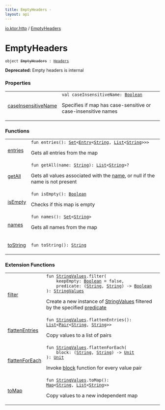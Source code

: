 ```yaml
---
title: EmptyHeaders - 
layout: api
---
```


<div class='api-docs-breadcrumbs'><a href="../index.html">io.ktor.http</a> / <a href="./index.html">EmptyHeaders</a></div>

# EmptyHeaders

<div class="signature"><code><span class="keyword">object </span><s><span class="identifier">EmptyHeaders</span></s>&nbsp;<span class="symbol">:</span>&nbsp;<a href="../-headers/index.html"><span class="identifier">Headers</span></a></code></div>

**Deprecated:** Empty headers is internal

### Properties

<table class="api-docs-table">
<tbody>
<tr>
<td markdown="1">

<a href="case-insensitive-name.html">caseInsensitiveName</a>


</td>
<td markdown="1">
<div class="signature"><code><span class="keyword">val </span><span class="identifier">caseInsensitiveName</span><span class="symbol">: </span><a href="https://kotlinlang.org/api/latest/jvm/stdlib/kotlin/-boolean/index.html"><span class="identifier">Boolean</span></a></code></div>

Specifies if map has case-sensitive or case-insensitive names


</td>
</tr>
</tbody>
</table>

### Functions

<table class="api-docs-table">
<tbody>
<tr>
<td markdown="1">

<a href="entries.html">entries</a>


</td>
<td markdown="1">
<div class="signature"><code><span class="keyword">fun </span><span class="identifier">entries</span><span class="symbol">(</span><span class="symbol">)</span><span class="symbol">: </span><a href="https://kotlinlang.org/api/latest/jvm/stdlib/kotlin.collections/-set/index.html"><span class="identifier">Set</span></a><span class="symbol">&lt;</span><a href="https://kotlinlang.org/api/latest/jvm/stdlib/kotlin.collections/-map/-entry/index.html"><span class="identifier">Entry</span></a><span class="symbol">&lt;</span><a href="https://kotlinlang.org/api/latest/jvm/stdlib/kotlin/-string/index.html"><span class="identifier">String</span></a><span class="symbol">,</span>&nbsp;<a href="https://kotlinlang.org/api/latest/jvm/stdlib/kotlin.collections/-list/index.html"><span class="identifier">List</span></a><span class="symbol">&lt;</span><a href="https://kotlinlang.org/api/latest/jvm/stdlib/kotlin/-string/index.html"><span class="identifier">String</span></a><span class="symbol">&gt;</span><span class="symbol">&gt;</span><span class="symbol">&gt;</span></code></div>

Gets all entries from the map


</td>
</tr>
<tr>
<td markdown="1">

<a href="get-all.html">getAll</a>


</td>
<td markdown="1">
<div class="signature"><code><span class="keyword">fun </span><span class="identifier">getAll</span><span class="symbol">(</span><span class="parameterName" id="io.ktor.http.EmptyHeaders$getAll(kotlin.String)/name">name</span><span class="symbol">:</span>&nbsp;<a href="https://kotlinlang.org/api/latest/jvm/stdlib/kotlin/-string/index.html"><span class="identifier">String</span></a><span class="symbol">)</span><span class="symbol">: </span><a href="https://kotlinlang.org/api/latest/jvm/stdlib/kotlin.collections/-list/index.html"><span class="identifier">List</span></a><span class="symbol">&lt;</span><a href="https://kotlinlang.org/api/latest/jvm/stdlib/kotlin/-string/index.html"><span class="identifier">String</span></a><span class="symbol">&gt;</span><span class="symbol">?</span></code></div>

Gets all values associated with the <a href="get-all.html#io.ktor.http.EmptyHeaders$getAll(kotlin.String)/name">name</a>, or null if the name is not present


</td>
</tr>
<tr>
<td markdown="1">

<a href="is-empty.html">isEmpty</a>


</td>
<td markdown="1">
<div class="signature"><code><span class="keyword">fun </span><span class="identifier">isEmpty</span><span class="symbol">(</span><span class="symbol">)</span><span class="symbol">: </span><a href="https://kotlinlang.org/api/latest/jvm/stdlib/kotlin/-boolean/index.html"><span class="identifier">Boolean</span></a></code></div>

Checks if this map is empty


</td>
</tr>
<tr>
<td markdown="1">

<a href="names.html">names</a>


</td>
<td markdown="1">
<div class="signature"><code><span class="keyword">fun </span><span class="identifier">names</span><span class="symbol">(</span><span class="symbol">)</span><span class="symbol">: </span><a href="https://kotlinlang.org/api/latest/jvm/stdlib/kotlin.collections/-set/index.html"><span class="identifier">Set</span></a><span class="symbol">&lt;</span><a href="https://kotlinlang.org/api/latest/jvm/stdlib/kotlin/-string/index.html"><span class="identifier">String</span></a><span class="symbol">&gt;</span></code></div>

Gets all names from the map


</td>
</tr>
<tr>
<td markdown="1">

<a href="to-string.html">toString</a>


</td>
<td markdown="1">
<div class="signature"><code><span class="keyword">fun </span><span class="identifier">toString</span><span class="symbol">(</span><span class="symbol">)</span><span class="symbol">: </span><a href="https://kotlinlang.org/api/latest/jvm/stdlib/kotlin/-string/index.html"><span class="identifier">String</span></a></code></div>

</td>
</tr>
</tbody>
</table>

### Extension Functions

<table class="api-docs-table">
<tbody>
<tr>
<td markdown="1">

<a href="../../io.ktor.util/filter.html">filter</a>


</td>
<td markdown="1">
<div class="signature"><code><span class="keyword">fun </span><a href="../../io.ktor.util/-string-values/index.html"><span class="identifier">StringValues</span></a><span class="symbol">.</span><span class="identifier">filter</span><span class="symbol">(</span><br/>&nbsp;&nbsp;&nbsp;&nbsp;<span class="parameterName" id="io.ktor.util$filter(io.ktor.util.StringValues, kotlin.Boolean, kotlin.Function2((kotlin.String, , kotlin.Boolean)))/keepEmpty">keepEmpty</span><span class="symbol">:</span>&nbsp;<a href="https://kotlinlang.org/api/latest/jvm/stdlib/kotlin/-boolean/index.html"><span class="identifier">Boolean</span></a>&nbsp;<span class="symbol">=</span>&nbsp;false<span class="symbol">, </span><br/>&nbsp;&nbsp;&nbsp;&nbsp;<span class="parameterName" id="io.ktor.util$filter(io.ktor.util.StringValues, kotlin.Boolean, kotlin.Function2((kotlin.String, , kotlin.Boolean)))/predicate">predicate</span><span class="symbol">:</span>&nbsp;<span class="symbol">(</span><a href="https://kotlinlang.org/api/latest/jvm/stdlib/kotlin/-string/index.html"><span class="identifier">String</span></a><span class="symbol">,</span>&nbsp;<a href="https://kotlinlang.org/api/latest/jvm/stdlib/kotlin/-string/index.html"><span class="identifier">String</span></a><span class="symbol">)</span>&nbsp;<span class="symbol">-&gt;</span>&nbsp;<a href="https://kotlinlang.org/api/latest/jvm/stdlib/kotlin/-boolean/index.html"><span class="identifier">Boolean</span></a><br/><span class="symbol">)</span><span class="symbol">: </span><a href="../../io.ktor.util/-string-values/index.html"><span class="identifier">StringValues</span></a></code></div>

Create a new instance of <a href="../../io.ktor.util/-string-values/index.html">StringValues</a> filtered by the specified <a href="../../io.ktor.util/filter.html#io.ktor.util$filter(io.ktor.util.StringValues, kotlin.Boolean, kotlin.Function2((kotlin.String, , kotlin.Boolean)))/predicate">predicate</a>


</td>
</tr>
<tr>
<td markdown="1">

<a href="../../io.ktor.util/flatten-entries.html">flattenEntries</a>


</td>
<td markdown="1">
<div class="signature"><code><span class="keyword">fun </span><a href="../../io.ktor.util/-string-values/index.html"><span class="identifier">StringValues</span></a><span class="symbol">.</span><span class="identifier">flattenEntries</span><span class="symbol">(</span><span class="symbol">)</span><span class="symbol">: </span><a href="https://kotlinlang.org/api/latest/jvm/stdlib/kotlin.collections/-list/index.html"><span class="identifier">List</span></a><span class="symbol">&lt;</span><a href="https://kotlinlang.org/api/latest/jvm/stdlib/kotlin/-pair/index.html"><span class="identifier">Pair</span></a><span class="symbol">&lt;</span><a href="https://kotlinlang.org/api/latest/jvm/stdlib/kotlin/-string/index.html"><span class="identifier">String</span></a><span class="symbol">,</span>&nbsp;<a href="https://kotlinlang.org/api/latest/jvm/stdlib/kotlin/-string/index.html"><span class="identifier">String</span></a><span class="symbol">&gt;</span><span class="symbol">&gt;</span></code></div>

Copy values to a list of pairs


</td>
</tr>
<tr>
<td markdown="1">

<a href="../../io.ktor.util/flatten-for-each.html">flattenForEach</a>


</td>
<td markdown="1">
<div class="signature"><code><span class="keyword">fun </span><a href="../../io.ktor.util/-string-values/index.html"><span class="identifier">StringValues</span></a><span class="symbol">.</span><span class="identifier">flattenForEach</span><span class="symbol">(</span><br/>&nbsp;&nbsp;&nbsp;&nbsp;<span class="parameterName" id="io.ktor.util$flattenForEach(io.ktor.util.StringValues, kotlin.Function2((kotlin.String, , kotlin.Unit)))/block">block</span><span class="symbol">:</span>&nbsp;<span class="symbol">(</span><a href="https://kotlinlang.org/api/latest/jvm/stdlib/kotlin/-string/index.html"><span class="identifier">String</span></a><span class="symbol">,</span>&nbsp;<a href="https://kotlinlang.org/api/latest/jvm/stdlib/kotlin/-string/index.html"><span class="identifier">String</span></a><span class="symbol">)</span>&nbsp;<span class="symbol">-&gt;</span>&nbsp;<a href="https://kotlinlang.org/api/latest/jvm/stdlib/kotlin/-unit/index.html"><span class="identifier">Unit</span></a><br/><span class="symbol">)</span><span class="symbol">: </span><a href="https://kotlinlang.org/api/latest/jvm/stdlib/kotlin/-unit/index.html"><span class="identifier">Unit</span></a></code></div>

Invoke <a href="../../io.ktor.util/flatten-for-each.html#io.ktor.util$flattenForEach(io.ktor.util.StringValues, kotlin.Function2((kotlin.String, , kotlin.Unit)))/block">block</a> function for every value pair


</td>
</tr>
<tr>
<td markdown="1">

<a href="../../io.ktor.util/to-map.html">toMap</a>


</td>
<td markdown="1">
<div class="signature"><code><span class="keyword">fun </span><a href="../../io.ktor.util/-string-values/index.html"><span class="identifier">StringValues</span></a><span class="symbol">.</span><span class="identifier">toMap</span><span class="symbol">(</span><span class="symbol">)</span><span class="symbol">: </span><a href="https://kotlinlang.org/api/latest/jvm/stdlib/kotlin.collections/-map/index.html"><span class="identifier">Map</span></a><span class="symbol">&lt;</span><a href="https://kotlinlang.org/api/latest/jvm/stdlib/kotlin/-string/index.html"><span class="identifier">String</span></a><span class="symbol">,</span>&nbsp;<a href="https://kotlinlang.org/api/latest/jvm/stdlib/kotlin.collections/-list/index.html"><span class="identifier">List</span></a><span class="symbol">&lt;</span><a href="https://kotlinlang.org/api/latest/jvm/stdlib/kotlin/-string/index.html"><span class="identifier">String</span></a><span class="symbol">&gt;</span><span class="symbol">&gt;</span></code></div>

Copy values to a new independent map


</td>
</tr>
</tbody>
</table>

